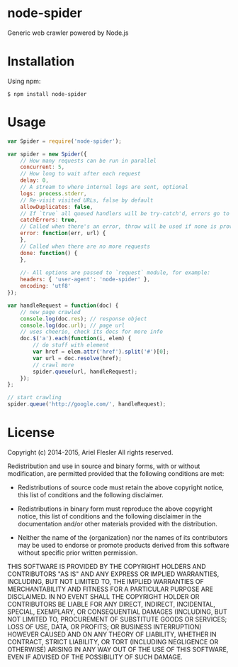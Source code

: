 node-spider
=======

Generic web crawler powered by Node.js

# Installation
Using npm:

	$ npm install node-spider

# Usage
```js
var Spider = require('node-spider');

var spider = new Spider({
	// How many requests can be run in parallel
	concurrent: 5,
	// How long to wait after each request
	delay: 0,
	// A stream to where internal logs are sent, optional
	logs: process.stderr,
	// Re-visit visited URLs, false by default
	allowDuplicates: false,
	// If `true` all queued handlers will be try-catch'd, errors go to `error` callback
	catchErrors: true,
	// Called when there's an error, throw will be used if none is provided
	error: function(err, url) {
	},
	// Called when there are no more requests
	done: function() {
	},
	
	//- All options are passed to `request` module, for example:
	headers: { 'user-agent': 'node-spider' },
	encoding: 'utf8'
});

var handleRequest = function(doc) {
	// new page crawled
	console.log(doc.res); // response object
	console.log(doc.url); // page url
	// uses cheerio, check its docs for more info
	doc.$('a').each(function(i, elem) {
		// do stuff with element
		var href = elem.attr('href').split('#')[0];
		var url = doc.resolve(href);
		// crawl more
		spider.queue(url, handleRequest);
	});
};

// start crawling
spider.queue('http://google.com/', handleRequest);
```
# License

Copyright (c) 2014-2015, Ariel Flesler
All rights reserved.

Redistribution and use in source and binary forms, with or without modification,
are permitted provided that the following conditions are met:

* Redistributions of source code must retain the above copyright notice, this
  list of conditions and the following disclaimer.

* Redistributions in binary form must reproduce the above copyright notice, this
  list of conditions and the following disclaimer in the documentation and/or
  other materials provided with the distribution.

* Neither the name of the {organization} nor the names of its
  contributors may be used to endorse or promote products derived from
  this software without specific prior written permission.

THIS SOFTWARE IS PROVIDED BY THE COPYRIGHT HOLDERS AND CONTRIBUTORS "AS IS" AND
ANY EXPRESS OR IMPLIED WARRANTIES, INCLUDING, BUT NOT LIMITED TO, THE IMPLIED
WARRANTIES OF MERCHANTABILITY AND FITNESS FOR A PARTICULAR PURPOSE ARE
DISCLAIMED. IN NO EVENT SHALL THE COPYRIGHT HOLDER OR CONTRIBUTORS BE LIABLE FOR
ANY DIRECT, INDIRECT, INCIDENTAL, SPECIAL, EXEMPLARY, OR CONSEQUENTIAL DAMAGES
(INCLUDING, BUT NOT LIMITED TO, PROCUREMENT OF SUBSTITUTE GOODS OR SERVICES;
LOSS OF USE, DATA, OR PROFITS; OR BUSINESS INTERRUPTION) HOWEVER CAUSED AND ON
ANY THEORY OF LIABILITY, WHETHER IN CONTRACT, STRICT LIABILITY, OR TORT
(INCLUDING NEGLIGENCE OR OTHERWISE) ARISING IN ANY WAY OUT OF THE USE OF THIS
SOFTWARE, EVEN IF ADVISED OF THE POSSIBILITY OF SUCH DAMAGE.